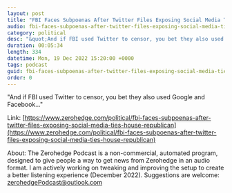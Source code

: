 ```yaml
---
layout: post
title: "FBI Faces Subpoenas After Twitter Files Exposing Social Media Ties: House Republican"
audio: fbi-faces-subpoenas-after-twitter-files-exposing-social-media-ties-house-republican-0
category: political
desc: "&quot;And if FBI used Twitter to censor, you bet they also used Google and Facebook...&quot; "
duration: 00:05:34
length: 334
datetime: Mon, 19 Dec 2022 15:20:00 +0000
tags: podcast
guid: fbi-faces-subpoenas-after-twitter-files-exposing-social-media-ties-house-republican-0
order: 0
---
```

&quot;And if FBI used Twitter to censor, you bet they also used Google and Facebook...&quot; 

Link: [https://www.zerohedge.com/political/fbi-faces-subpoenas-after-twitter-files-exposing-social-media-ties-house-republican](https://www.zerohedge.com/political/fbi-faces-subpoenas-after-twitter-files-exposing-social-media-ties-house-republican)

About: The Zerohedge Podcast is a non-commercial, automated program, designed to give people a way to get news from Zerohedge in an audio format.  I am actively working on tweaking and improving the setup to create a better listening experience (December 2022).  Suggestions are welcome: [zerohedgePodcast@outlook.com](mailto:zerohedgePodcast@outlook.com)